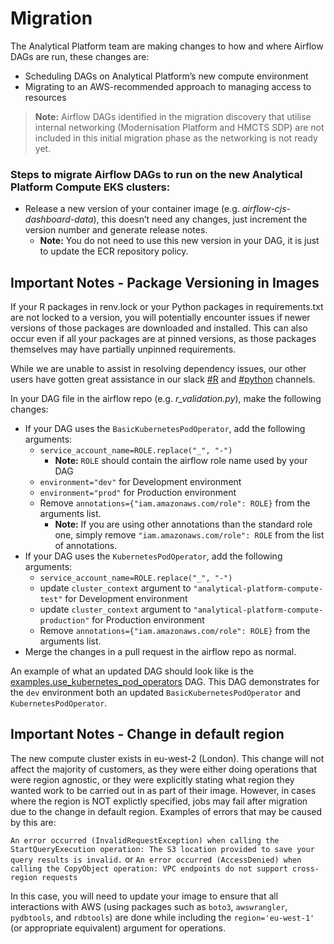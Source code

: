 # Migration

The Analytical Platform team are making changes to how and where Airflow DAGs are run, these changes are:

-   Scheduling DAGs on Analytical Platform’s new compute environment
-   Migrating to an AWS-recommended approach to managing access to resources

>   **Note:** Airflow DAGs identified in the migration discovery that utilise internal networking (Modernisation Platform and HMCTS SDP) are not included in this initial migration phase as the networking is not ready yet.


### Steps to migrate Airflow DAGs to run on the new Analytical Platform Compute EKS clusters:

*   Release a new version of your container image (e.g. *airflow-cjs-dashboard-data*), this doesn’t need any changes, just increment the version number and generate release notes.  
    *  **Note:** You do not need to use this new version in your DAG, it is just to update the ECR repository policy.

## Important Notes - Package Versioning in Images

If your R packages in renv.lock or your Python packages in requirements.txt are not locked to a version, you will potentially encounter issues if newer versions of those packages are downloaded and installed. This can also occur even if all your packages are at pinned versions, as those packages themselves may have partially unpinned requirements.

While we are unable to assist in resolving dependency issues, our other users have gotten great assistance in our slack [#R](https://moj.enterprise.slack.com/archives/C1PUCG719) and [#python](https://moj.enterprise.slack.com/archives/C1Q09V86S) channels.

 

In your DAG file in the airflow repo (e.g. *r_validation.py*), make the following changes:

-   If your DAG uses the `BasicKubernetesPodOperator`, add the following arguments:
    -   `service_account_name=ROLE.replace("_", "-")` 
        -   **Note:** `ROLE` should contain the airflow role name used by your DAG
    -   `environment="dev"` for Development environment 
    -   `environment="prod"` for Production environment
    -   Remove `annotations={"iam.amazonaws.com/role": ROLE}` from the arguments list. 
        -   **Note:** If you are using other annotations than the standard role one, simply remove `"iam.amazonaws.com/role": ROLE` from the list of annotations.
-   If your DAG uses the `KubernetesPodOperator`, add the following arguments:
    -   `service_account_name=ROLE.replace("_", "-")`
    -   update `cluster_context` argument to `"analytical-platform-compute-test"` for Development environment
    -   update `cluster_context` argument to `"analytical-platform-compute-production"` for Production environment
    -   Remove `annotations={"iam.amazonaws.com/role": ROLE}` from the arguments list.
-   Merge the changes in a pull request in the airflow repo as normal.

An example of what an updated DAG should look like is the [examples.use_kubernetes_pod_operators](https://github.com/moj-analytical-services/airflow/blob/main/environments/dev/dags/examples/use_kubernetes_pod_operators.py) DAG. This DAG demonstrates for the `dev` environment both an updated `BasicKubernetesPodOperator` and `KubernetesPodOperator`.

## Important Notes - Change in default region

The new compute cluster exists in eu-west-2 (London). This change will not affect the majority of customers, as they were either doing operations that were region agnostic, or they were explicitly stating what region they wanted work to be carried out in as part of their image. However, in cases where the region is NOT explictly specified, jobs may fail after migration due to the change in default region. Examples of errors that may be caused by this are:

```An error occurred (InvalidRequestException) when calling the StartQueryExecution operation: The S3 location provided to save your query results is invalid.```
or
```An error occurred (AccessDenied) when calling the CopyObject operation: VPC endpoints do not support cross-region requests```

In this case, you will need to update your image to ensure that all interactions with AWS (using packages such as `boto3`, `awswrangler`, `pydbtools`, and `rdbtools`) are done while including the `region='eu-west-1'` (or appropriate equivalent) argument for operations.
